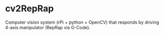 # cv2RepRap
Computer vision system (rPi + python + OpenCV) that responds by driving 4-axis manipulator (RepRap via G-Code). 
